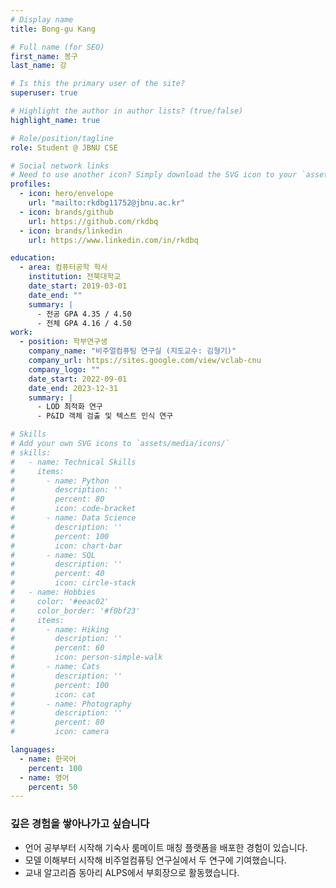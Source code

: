 ```yaml
---
# Display name
title: Bong-gu Kang

# Full name (for SEO)
first_name: 봉구
last_name: 강

# Is this the primary user of the site?
superuser: true

# Highlight the author in author lists? (true/false)
highlight_name: true

# Role/position/tagline
role: Student @ JBNU CSE

# Social network links
# Need to use another icon? Simply download the SVG icon to your `assets/media/icons/` folder.
profiles:
  - icon: hero/envelope
    url: "mailto:rkdbg11752@jbnu.ac.kr"
  - icon: brands/github
    url: https://github.com/rkdbq
  - icon: brands/linkedin
    url: https://www.linkedin.com/in/rkdbq

education:
  - area: 컴퓨터공학 학사
    institution: 전북대학교
    date_start: 2019-03-01
    date_end: ""
    summary: |
      - 전공 GPA 4.35 / 4.50
      - 전체 GPA 4.16 / 4.50
work:
  - position: 학부연구생
    company_name: "비주얼컴퓨팅 연구실 (지도교수: 김형기)"
    company_url: https://sites.google.com/view/vclab-cnu
    company_logo: ""
    date_start: 2022-09-01
    date_end: 2023-12-31
    summary: |
      - LOD 최적화 연구
      - P&ID 객체 검출 및 텍스트 인식 연구

# Skills
# Add your own SVG icons to `assets/media/icons/`
# skills:
#   - name: Technical Skills
#     items:
#       - name: Python
#         description: ''
#         percent: 80
#         icon: code-bracket
#       - name: Data Science
#         description: ''
#         percent: 100
#         icon: chart-bar
#       - name: SQL
#         description: ''
#         percent: 40
#         icon: circle-stack
#   - name: Hobbies
#     color: '#eeac02'
#     color_border: '#f0bf23'
#     items:
#       - name: Hiking
#         description: ''
#         percent: 60
#         icon: person-simple-walk
#       - name: Cats
#         description: ''
#         percent: 100
#         icon: cat
#       - name: Photography
#         description: ''
#         percent: 80
#         icon: camera

languages:
  - name: 한국어
    percent: 100
  - name: 영어
    percent: 50
---
```


### 깊은 경험을 쌓아나가고 싶습니다

- 언어 공부부터 시작해 기숙사 룸메이트 매칭 플랫폼을 배포한 경험이 있습니다.
- 모델 이해부터 시작해 비주얼컴퓨팅 연구실에서 두 연구에 기여했습니다.
- 교내 알고리즘 동아리 ALPS에서 부회장으로 활동했습니다.
